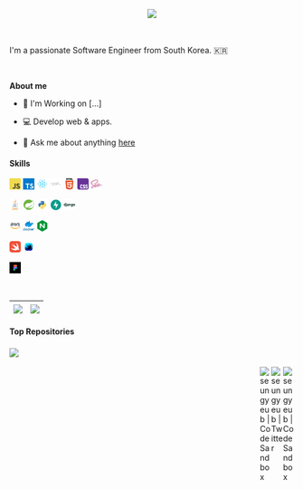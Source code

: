 <!--
<img align='right' src="https://github-readme-stats.vercel.app/api?username=seungyeubk&show_icons=true">
-->
<!--
### Hi there 👋
<br>
🚀  Working on Nabiee Inc. <br>
💻  Sofrware Engineer <br>
🌐  React.js, Javascript(ES6+), Typescript <br>
📚  Python, Django, Docker, Nginx <br>
📱  IOS, Swift5+, SwiftUI <br>


<br>

<img src="https://github-readme-stats.vercel.app/api?username=seungyeub&include_all_commits=true">
-->
<p align="center"><a href="https://seungyeub.github.io/portfolio-en/"><img width="500px" src="./assets/Logo.png" /></a></p>

<br>

I'm a passionate Software Engineer from South Korea. 🇰🇷

<br>

**About me**

- 💼 I'm Working on [...<!-- [Nabiee Inc.](https://github.com/Nabiee) -->]

- 💻 Develop web & apps.

- 💬 Ask me about anything [here](https://github.com/seungyeub/seungyeub/issues)

#### Skills

<code><img height="20" alt="javascript" src="https://github.com/github/explore/blob/main/topics/javascript/javascript.png"></code>
<code><img height="20" alt="typescript" src="https://github.com/github/explore/blob/main/topics/typescript/typescript.png"></code>
<code><img height="20" alt="react" src="https://github.com/github/explore/blob/main/topics/react/react.png"></code>
<code><img height="20" alt="react" src="https://github.com/github/explore/blob/main/topics/nextjs/nextjs.png"></code>
<code><img height="20" alt="html" src="https://github.com/github/explore/blob/main/topics/html/html.png"></code>
<code><img height="20" alt="css" src="https://github.com/github/explore/blob/main/topics/css/css.png"></code>
<code><img height="20" alt="sass" src="https://github.com/github/explore/blob/main/topics/sass/sass.png"></code>

<code><img height="20" alt="java" src="https://github.com/github/explore/blob/main/topics/java/java.png"></code>
<code><img height="20" alt="spring" src="https://github.com/github/explore/blob/main/topics/spring/spring.png"></code>
<code><img height="20" alt="python" src="https://github.com/github/explore/blob/main/topics/python/python.png"></code>
<code><img height="20" alt="fastapi" src="https://github.com/github/explore/blob/main/topics/fastapi/fastapi.png"></code>
<code><img height="20" alt="django" src="https://github.com/github/explore/blob/main/topics/django/django.png"></code>

<code><img height="20" alt="nginx" src="https://github.com/github/explore/blob/main/topics/aws/aws.png"></code>
<code><img height="20" alt="docker" src="https://github.com/github/explore/blob/main/topics/docker/docker.png"></code>
<code><img height="20" alt="nginx" src="https://github.com/github/explore/blob/main/topics/nginx/nginx.png"></code>

<code><img height="20" alt="swift" src="https://github.com/github/explore/blob/main/topics/swift/swift.png"></code>
<code><img height="20" alt="swiftui" src="https://github.com/github/explore/blob/main/topics/swiftui/swiftui.png"></code>

<code><img height="20" alt="react" src="https://github.com/github/explore/blob/main/topics/figma/figma.png"></code>

<br>

| <img align="center" src="https://github-readme-stats.vercel.app/api?username=seungyeub&show_icons=true&include_all_commits=true&theme=buefy&hide_border=true" /> | <img align="center" src="https://github-readme-stats.vercel.app/api/top-langs/?username=seungyeub&layout=compact&theme=buefy&hide_border=true" /> |
| ------------- | ------------- |

#### Top Repositories


<a href="https://github.com/seungyeub/awesome-web-styling">
  <img align="center" src="https://github-readme-stats.vercel.app/api/pin/?username=seungyeub&repo=awesome-web-styling&theme=buefy" />
</a>
<!-- <a href="https://github.com/anuraghazra/anuraghazra.github.io">
  <img align="center" src="https://github-readme-stats.vercel.app/api/pin/?username=anuraghazra&repo=anuraghazra.github.io&theme=buefy" />
</a> -->

<br />
<br />

<a href="https://codesandbox.io/u/seungyeub">
  <img align="right" alt="seungyeub | CodeSandbox" width="20px" src="./assets/codesandbox.svg" />
</a>

<a href="https://twitter.com/B_SeungYeob">
  <img align="right" alt="seungyeub | Twitter" width="21px" src="./assets/twitter.svg" />
</a>

<a href="https://www.instagram.com/jerome.baek/">
  <img align="right" alt="seungyeub | CodeSandbox" width="20px" src="./assets/instagram.svg" />
</a>
